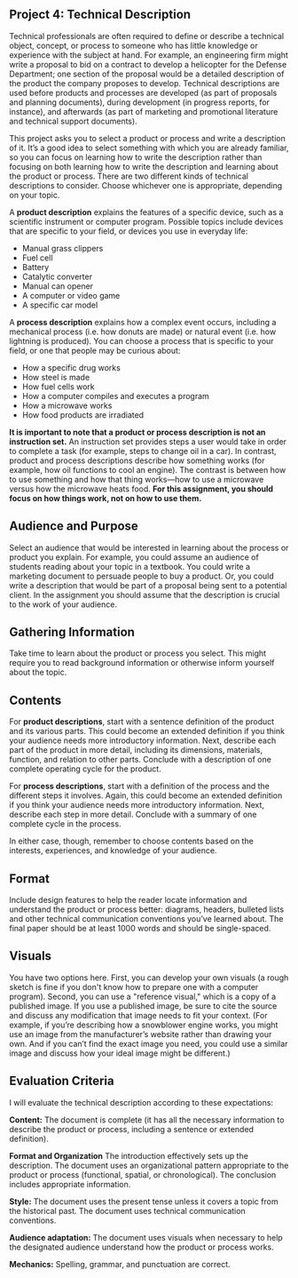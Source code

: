 ## Project 4: Technical Description

Technical professionals are often required to define or describe a technical object, concept, or process to someone who has little knowledge or experience with the subject at hand. For example, an engineering firm might write a proposal to bid on a contract to develop a helicopter for the Defense Department; one section of the proposal would be a detailed description of the product the company proposes to develop. Technical descriptions are used before products and processes are developed (as part of proposals and planning documents), during development (in progress reports, for instance), and afterwards (as part of marketing and promotional literature and technical support documents).

This project asks you to select a product or process and write a description of it. It’s a good idea to select something with which you are already familiar, so you can focus on learning how to write the description rather than focusing on both learning how to write the description and learning about the product or process. There are two different kinds of technical descriptions to consider. Choose whichever one is appropriate, depending on your topic.

A **product description** explains the features of a specific device, such as a scientific instrument or computer program. Possible topics include devices that are specific to your field, or devices you use in everyday life:

* Manual grass clippers
* Fuel cell
* Battery
* Catalytic converter
* Manual can opener
* A computer or video game
* A specific car model

A **process description** explains how a complex event occurs, including a mechanical process (i.e. how donuts are made) or natural event (i.e. how lightning is produced). You can choose a process that is specific to your field, or one that people may be curious about:

* How a specific drug works
* How steel is made
* How fuel cells work
* How a computer compiles and executes a program
* How a microwave works
* How food products are irradiated

**It is important to note that a product or process description is not an instruction set.** An instruction set provides steps a user would take in order to complete a task (for example, steps to change oil in a car). In contrast, product and process descriptions describe how something works (for example, how oil functions to cool an engine). The contrast is between how to use something and how that thing works&mdash;how to use a microwave versus how the microwave heats food. **For this assignment, you should focus on how things work, not on how to use them.** 


## Audience and Purpose 
Select an audience that would be interested in learning about the process or product you explain. For example, you could assume an audience of students reading about your topic in a textbook. You could write a marketing document to persuade people to buy a product. Or, you could write a description that would be part of a proposal being sent to a potential client. In the assignment you should assume that the description is crucial to the work of your audience. 


## Gathering Information
Take time to learn about the product or process you select. This might require you to read background information or otherwise inform yourself about the topic. 


## Contents
For **product descriptions**, start with a sentence definition of the product and its various parts. This could become an extended definition if you think your audience needs more introductory information. Next, describe each part of the product in more detail, including its dimensions, materials, function, and relation to other parts. Conclude with a description of one complete operating cycle for the product.

For **process descriptions**, start with a definition of the process and the different steps it involves. Again, this could become an extended definition if you think your audience needs more introductory information. Next, describe each step in more detail. Conclude with a summary of one complete cycle in the process.

In either case, though, remember to choose contents based on the interests, experiences, and knowledge of your audience.


## Format
Include design features to help the reader locate information and understand the product or process better: diagrams, headers, bulleted lists and other technical communication conventions you’ve learned about. The final paper should be at least 1000 words and should be single-spaced.

## Visuals
You have two options here. First, you can develop your own visuals (a rough sketch is fine if you don't know how to prepare one with a computer program). Second, you can use a "reference visual," which is a copy of a published image. If you use a published image, be sure to cite the source and discuss any modification that image needs to fit your context. (For example, if you’re describing how a snowblower engine works, you might use an image from the manufacturer’s website rather than drawing your own. And if you can’t find the exact image you need, you could use a similar image and discuss how your ideal image might be different.)


## Evaluation Criteria 

I will evaluate the technical description according to these expectations:
	
**Content:** The document is complete (it has all the necessary information to describe the product or process, including a sentence or extended definition).

**Format and Organization** The introduction effectively sets up the description. The document uses an organizational pattern appropriate to the product or process (functional, spatial, or chronological). The conclusion includes appropriate information. 

**Style:** The document uses the present tense unless it covers a topic from the historical past. The document uses technical communication conventions.

**Audience adaptation:** The document uses visuals when necessary to help the designated audience understand how the product or process works.

**Mechanics:** Spelling, grammar, and punctuation are correct. 

